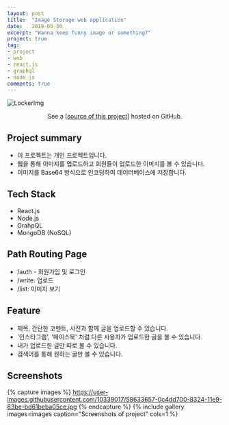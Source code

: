 ```yaml
---
layout: post
title:  "Image Storage web application"
date:   2019-05-30
excerpt: "Wanna keep funny image or something?"
project: true
tag:
- project
- web
- react.js
- graphql
- node.js
comments: true
---
```


![LockerImg](https://user-images.githubusercontent.com/10339017/58633752-69e22380-8324-11e9-8a1f-fbe2d0f51c65.png)
<center>See a [<a href="https://github.com/skqoaudgh/Web-BakjeStorage">source of this project</a>] hosted on GitHub.</center>


## Project summary
* 이 프로젝트는 개인 프로젝트입니다.
* 웹을 통해 이미지를 업로드하고 회원들이 업로드한 이미지를 볼 수 있습니다.
* 이미지를 Base64 방식으로 인코딩하여 데이터베이스에 저장합니다.


## Tech Stack
* React.js
* Node.js
* GrahpQL
* MongoDB (NoSQL)


## Path Routing Page
* /auth - 회원가입 및 로그인
* /write: 업로드
* /list: 이미지 보기


## Feature
* 제목, 간단한 코멘트, 사진과 함께 글을 업로드할 수 있습니다.
* '인스타그램', '페이스북' 처럼 다른 사용자가 업로드한 글을 볼 수 있습니다.
* 내가 업로드한 글만 따로 볼 수 있습니다.
* 검색어를 통해 원하는 글만 볼 수 있습니다.


## Screenshots
{% capture images %}
	https://user-images.githubusercontent.com/10339017/58633657-0c4dd700-8324-11e9-83be-bd61beba05ce.jpg
{% endcapture %}
{% include gallery images=images caption="Screenshots of project" cols=1 %}
